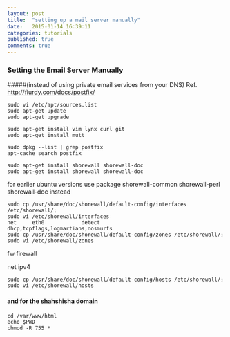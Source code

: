 ```yaml
---
layout: post
title:  "setting up a mail server manually"
date:   2015-01-14 16:39:11
categories: tutorials
published: true
comments: true
---
```


### Setting the Email Server Manually
#####(instead of using private email services from your DNS)
 Ref. http://flurdy.com/docs/postfix/
 
	sudo vi /etc/apt/sources.list
	sudo apt-get update
	sudo apt-get upgrade 

	sudo apt-get install vim lynx curl git
	sudo apt-get install mutt

	sudo dpkg --list | grep postfix
	apt-cache search postfix

	sudo apt-get install shorewall shorewall-doc
	sudo apt-get install shorewall shorewall-doc
 for earlier ubuntu versions use package shorewall-common shorewall-perl shorewall-doc instead

	sudo cp /usr/share/doc/shorewall/default-config/interfaces /etc/shorewall/;
	sudo vi /etc/shorewall/interfaces
	net     eth0            detect          	dhcp,tcpflags,logmartians,nosmurfs
	sudo cp /usr/share/doc/shorewall/default-config/zones /etc/shorewall/;
	sudo vi /etc/shorewall/zones
 fw	firewall
 
 net     ipv4

	sudo cp /usr/share/doc/shorewall/default-config/hosts /etc/shorewall/;
	sudo vi /etc/shorewall/hosts
 

#### and for the shahshisha domain

	cd /var/www/html
	echo $PWD
	chmod -R 755 *
